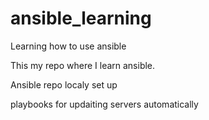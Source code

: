 # ansible_learning
Learning how to use ansible


This my repo where I learn ansible.

Ansible repo localy set up  

playbooks for updaiting servers automatically 
